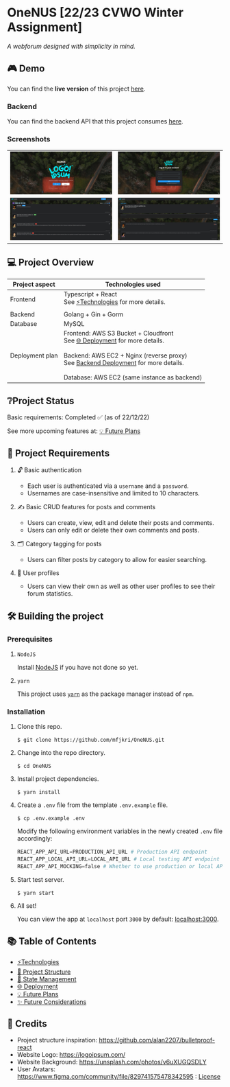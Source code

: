 # OneNUS [22/23 CVWO Winter Assignment]

_A webforum designed with simplicity in mind._

## 🎮 Demo

You can find the **live version** of this project [here](https://app.onenus.link).

### Backend

You can find the backend API that this project consumes [here](https://github.com/mfjkri/OneNUS-Backend).

### Screenshots

|                                     |                                       |
| :---------------------------------: | :-----------------------------------: |
| ![Landing](docs/images/landing.jpg) |   ![Login](docs/images/loginv2.jpg)   |
|   ![Posts](docs/images/posts.jpg)   | ![PostView](docs/images/postview.jpg) |

## 💻 Project Overview

| Project aspect  | Technologies used                                                                                                                                                                                                                                                                                                                        |
| --------------- | ---------------------------------------------------------------------------------------------------------------------------------------------------------------------------------------------------------------------------------------------------------------------------------------------------------------------------------------- |
| Frontend        | Typescript + React<br>See [⚡️Technologies](docs/technologies-used.md#%EF%B8%8Ftechnologies) for more details.                                                                                                                                                                                                                           |
| Backend         | Golang + Gin + Gorm                                                                                                                                                                                                                                                                                                                      |
| Database        | MySQL                                                                                                                                                                                                                                                                                                                                    |
| Deployment plan | Frontend: AWS S3 Bucket + Cloudfront<br>See [🌐 Deployment](docs/deployment.md#-deployment) for more details.<br><br>Backend: AWS EC2 + Nginx (reverse proxy)<br>See [Backend Deployment](https://github.com/mfjkri/OneNUS-Backend/blob/master/docs/deployment.md) for more details.<br><br>Database: AWS EC2 (same instance as backend) |

## ❔Project Status

Basic requirements: Completed ✅ (as of 22/12/22)

See more upcoming features at: [💡 Future Plans](docs/project-plans.md#-future-plans)

## 📌 Project Requirements

1. 🔓 Basic authentication

   - Each user is authenticated via a `username` and a `password`.
   - Usernames are case-insensitive and limited to 10 characters.

2. ✍️ Basic CRUD features for posts and comments

   - Users can create, view, edit and delete their posts and comments.
   - Users can only edit or delete their own comments and posts.

3. 🗂 Category tagging for posts

   - Users can filter posts by category to allow for easier searching.

4. 👤 User profiles
   - Users can view their own as well as other user profiles to see their forum statistics.

## 🛠 Building the project

### Prerequisites

1. `NodeJS`

   Install [NodeJS](https://nodejs.org/en/download/) if you have not done so yet.

2. `yarn`

   This project uses [`yarn`](https://classic.yarnpkg.com/lang/en/docs/install/) as the package manager instead of `npm`.

### Installation

1. Clone this repo.
   ```
   $ git clone https://github.com/mfjkri/OneNUS.git
   ```
2. Change into the repo directory.
   ```
   $ cd OneNUS
   ```
3. Install project dependencies.

   ```
   $ yarn install
   ```

4. Create a `.env` file from the template `.env.example` file.

   ```
   $ cp .env.example .env
   ```

   Modify the following environment variables in the newly created `.env` file accordingly:

   ```python
   REACT_APP_API_URL=PRODUCTION_API_URL # Production API endpoint
   REACT_APP_LOCAL_API_URL=LOCAL_API_URL # Local testing API endpoint
   REACT_APP_API_MOCKING=false # Whether to use production or local API for local testing (in production mode it will use PRODUCTION_API_URL regardless)
   ```

5. Start test server.

   ```
   $ yarn start
   ```

6. All set!

   You can view the app at `localhost` port `3000` by default: [localhost:3000](http://localhost:3000).

## 📚 Table of Contents

- [⚡️Technologies](docs/technologies-used.md#%EF%B8%8Ftechnologies)
- [📂 Project Structure](docs/project-details.md#-project-structure)
- [💾 State Management](docs/project-details.md#-state-management)
- [🌐 Deployment](docs/deployment.md#-deployment)
- [💡 Future Plans](docs/project-plans.md#-future-plans)
- [✨ Future Considerations](docs/technologies-used.md#-future-considerations)

## 👏 Credits

- Project structure inspiration: https://github.com/alan2207/bulletproof-react
- Website Logo: https://logoipsum.com/
- Website Background: https://unsplash.com/photos/v6uXUGQSDLY
- User Avatars: https://www.figma.com/community/file/829741575478342595 : [License](https://creativecommons.org/licenses/by/4.0/)
